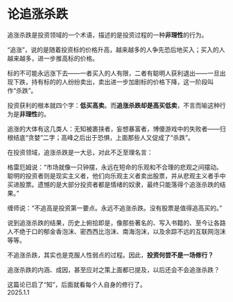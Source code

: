 # 论追涨杀跌
   
追涨杀跌是投资领域的一个术语，描述的是投资过程的一种**非理性**的行为。   
   
“追涨”，说的是随着投资标的价格升高，越来越多的人争先恐后地买入；买入的人越来越多，进一步推高标的价格。   
   
标的不可能永远涨下去——一者买入的人有限，二者有聪明人获利退出——一旦出现下跌，持有标的的人纷纷卖出，卖出进一步加剧标的价格下降，这一阶段叫作“杀跌”。   
   
投资获利的根本就四个字：**低买高卖**。而**追涨杀跌却是高买低卖**，不言而喻这种行为是**非理性**的。   
   
追涨的大体有这几类人：无知被裹挟者，妄想暴富者，博傻游戏中的失败者——归根结底“贪婪”二字；高峰之后出于恐惧，上面那些人又促成了“杀跌”。   
   
在投资领域，追涨杀跌是一大忌，对此不乏至理名言：   
   
格雷厄姆说：“市场就像一只钟摆，永远在短命的乐观和不合理的悲观之间摆动。聪明的投资者则是现实主义者，他们向乐观主义者卖出股票，并从悲观主义者手中买进股票。遗憾的是大部分投资者都是情绪的奴隶，最终只能落得个追涨杀跌的结果。”   
   
缠师说：“不追高是投资第一要点。永远不追涨杀跌。没有股票是值得追高买的。”   
   
说到追涨杀跌的结果，历史上俯拾即是，像那些著名的、写入书籍的、至今让各路人不绝于口的郁金香泡沫、密西西比泡沫、南海泡沫，以及余踪不远的互联网泡沫等等。   
   
不追涨杀跌，其实也是克服人性弱点的过程。因此，**投资何尝不是一场修行？**   
   
追涨杀跌的内涵、成因，甚至应对之策上面都已提及，以后还会不会追涨杀跌？   
   
这篇论已启了“知”，后面就看每个人自身的修行了。   
2025.1.1